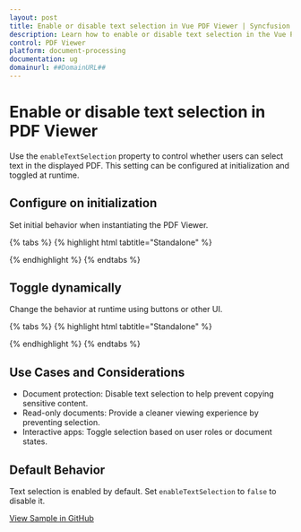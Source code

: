 ```yaml
---
layout: post
title: Enable or disable text selection in Vue PDF Viewer | Syncfusion
description: Learn how to enable or disable text selection in the Vue PDF Viewer using the enableTextSelection property.
control: PDF Viewer
platform: document-processing
documentation: ug
domainurl: ##DomainURL##
---
```


# Enable or disable text selection in PDF Viewer

Use the `enableTextSelection` property to control whether users can select text in the displayed PDF. This setting can be configured at initialization and toggled at runtime.

## Configure on initialization

Set initial behavior when instantiating the PDF Viewer.

{% tabs %}
{% highlight html tabtitle="Standalone" %}

<template>
  <div id="app">
    <ejs-pdfviewer
      id="pdfViewer"
      ref="pdfviewer"
      :documentPath="documentPath"
      :resourceUrl="resourceUrl"
      :enableTextSelection="false"
      style="height: 640px;"
    >
    </ejs-pdfviewer>
  </div>
</template>

<script>
import {
  PdfViewerComponent,
  Toolbar,
  Magnification,
  Navigation,
  Annotation,
  TextSelection,
  TextSearch,
  FormFields,
  FormDesigner,
  PageOrganizer,
} from '@syncfusion/ej2-vue-pdfviewer';
export default {
  name: 'App',
  components: {
    'ejs-pdfviewer': PdfViewerComponent,
  },
  data() {
    return {
        resourceUrl: "https://cdn.syncfusion.com/ej2/31.2.2/dist/ej2-pdfviewer-lib",
        documentPath: "https://cdn.syncfusion.com/content/pdf/pdf-succinctly.pdf",
    };
  },
  provide: {
    PdfViewer: [
      Toolbar,
      Magnification,
      Navigation,
      Annotation,
      TextSelection,
      TextSearch,
      FormFields,
      FormDesigner,
      PageOrganizer,
    ],
  },
};
</script>

{% endhighlight %}
{% endtabs %}

## Toggle dynamically

Change the behavior at runtime using buttons or other UI.

{% tabs %}
{% highlight html tabtitle="Standalone" %}

<template>
  <div id="app">
  <button @click="enableTextSelection" style="margin-bottom: 20px;">
      enableTextSelection
    </button>
    <button @click="disableTextSelection" style="margin-bottom: 20px;">
      disableTextSelection
    </button>
    <ejs-pdfviewer
      id="pdfViewer"
      ref="pdfviewer"
      :documentPath="documentPath"
      :resourceUrl="resourceUrl"
      :enableTextSelection="false"
      style="height: 640px;"
    >
    </ejs-pdfviewer>
  </div>
</template>

<script>
import {
  PdfViewerComponent,
  Toolbar,
  Magnification,
  Navigation,
  Annotation,
  TextSelection,
  TextSearch,
  FormFields,
  FormDesigner,
  PageOrganizer,
} from '@syncfusion/ej2-vue-pdfviewer';
export default {
  name: 'App',
  components: {
    'ejs-pdfviewer': PdfViewerComponent,
  },
  data() {
    return {
        resourceUrl: "https://cdn.syncfusion.com/ej2/31.2.2/dist/ej2-pdfviewer-lib",
        documentPath: "https://cdn.syncfusion.com/content/pdf/pdf-succinctly.pdf",
    };
  },
  provide: {
    PdfViewer: [
      Toolbar,
      Magnification,
      Navigation,
      Annotation,
      TextSelection,
      TextSearch,
      FormFields,
      FormDesigner,
      PageOrganizer,
    ],
  },
  methods: {
    enableTextSelection() {
      var viewer = this.$refs.pdfviewer.ej2Instances;
      viewer.enableTextSelection = true;
    },
    disableTextSelection() {
      var viewer = this.$refs.pdfviewer.ej2Instances;
      viewer.enableTextSelection = false;
  },
  }
};
</script>

{% endhighlight %}
{% endtabs %}

## Use Cases and Considerations

- Document protection: Disable text selection to help prevent copying sensitive content.
- Read-only documents: Provide a cleaner viewing experience by preventing selection.
- Interactive apps: Toggle selection based on user roles or document states.

## Default Behavior

Text selection is enabled by default. Set `enableTextSelection` to `false` to disable it.

[View Sample in GitHub](https://github.com/SyncfusionExamples/vue-pdf-viewer-examples/tree/master/How%20to)